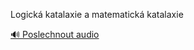 
Logická katalaxie a matematická katalaxie

[🔊 Poslechnout audio](/data/7-paragraphs/audio/chapter_63/para_008-Logick-katalaxie-a-matematick-katalaxie.mp3)

